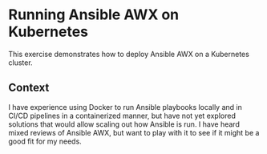 # Running Ansible AWX on Kubernetes

This exercise demonstrates how to deploy Ansible AWX on a Kubernetes cluster.

## Context

I have experience using Docker to run Ansible playbooks locally and in CI/CD pipelines in a containerized manner, but have not yet explored solutions that would allow scaling out how Ansible is run. I have heard mixed reviews of Ansible AWX, but want to play with it to see if it might be a good fit for my needs.
